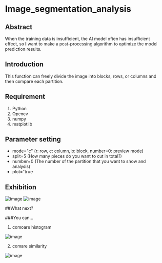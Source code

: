 # Image_segmentation_analysis

## Abstract
When the training data is insufficient, the AI model often has insufficient effect, so I want to make a post-processing algorithm to optimize the model prediction results.
## Introduction
This function can freely divide the image into blocks, rows, or columns and then compare each partition.
## Requirement
1. Python
2. Opencv
3. numpy
4. matplotlib

## Parameter setting
- mode="c" (r: row, c: column, b: block, number=0: preview mode)
- split=5  (How many pieces do you want to cut in total?)
- number=0 (The number of the partition that you want to show and analysis)
- plot="true

## Exhibition
![image](https://user-images.githubusercontent.com/56544982/143668338-29ed4278-5fd5-4b29-8f61-d69e12f92763.png)
![image](https://user-images.githubusercontent.com/56544982/143668344-a06bc8b5-4f39-45aa-b65a-8ed53243cd75.png)

##What next?

###You can...
1. comoare histogram

![image](https://user-images.githubusercontent.com/56544982/143668383-38367311-e909-4053-9e25-68c34882bed3.png)

2. comare similarity

![image](https://user-images.githubusercontent.com/56544982/143668371-53b4895f-fa0d-4bf3-a19c-9d8490b02316.png)


